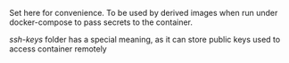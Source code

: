 Set here for convenience. To be used by derived images when run under docker-compose
to pass secrets to the container.

*ssh-keys* folder has a special meaning, as it can store public keys used to access
container remotely